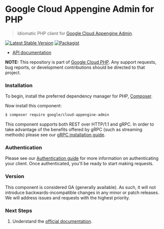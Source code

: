 # Google Cloud Appengine Admin for PHP

> Idiomatic PHP client for [Google Cloud Appengine Admin](https://cloud.google.com/appengine).

[![Latest Stable Version](https://poser.pugx.org/google/cloud-appengine-admin/v/stable)](https://packagist.org/packages/google/cloud-appengine-admin) [![Packagist](https://img.shields.io/packagist/dm/google/cloud-appengine-admin.svg)](https://packagist.org/packages/google/cloud-appengine-admin)

* [API documentation](https://cloud.google.com/php/docs/reference/cloud-appengine-admin/latest)

**NOTE:** This repository is part of [Google Cloud PHP](https://github.com/googleapis/google-cloud-php). Any
support requests, bug reports, or development contributions should be directed to
that project.

### Installation

To begin, install the preferred dependency manager for PHP, [Composer](https://getcomposer.org/).

Now install this component:

```sh
$ composer require google/cloud-appengine-admin
```

This component supports both REST over HTTP/1.1 and gRPC. In order to take advantage of the benefits offered by gRPC (such as streaming methods)
please see our [gRPC installation guide](https://cloud.google.com/php/grpc).

### Authentication

Please see our [Authentication guide](https://github.com/googleapis/google-cloud-php/blob/main/AUTHENTICATION.md) for more information
on authenticating your client. Once authenticated, you'll be ready to start making requests.


### Version

This component is considered GA (generally available). As such, it will not introduce backwards-incompatible changes in
any minor or patch releases. We will address issues and requests with the highest priority.

### Next Steps

1. Understand the [official documentation](https://cloud.google.com/appengine/docs).
